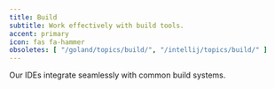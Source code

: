 ```yaml
---
title: Build
subtitle: Work effectively with build tools.
accent: primary
icon: fas fa-hammer
obsoletes: [ "/goland/topics/build/", "/intellij/topics/build/" ]
---
```


Our IDEs integrate seamlessly with common build systems. 
